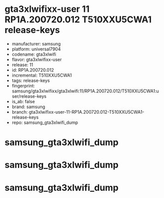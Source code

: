 # gta3xlwifixx-user 11 RP1A.200720.012 T510XXU5CWA1 release-keys
- manufacturer: samsung
- platform: universal7904
- codename: gta3xlwifi
- flavor: gta3xlwifixx-user
- release: 11
- id: RP1A.200720.012
- incremental: T510XXU5CWA1
- tags: release-keys
- fingerprint: samsung/gta3xlwifixx/gta3xlwifi:11/RP1A.200720.012/T510XXU5CWA1:user/release-keys
- is_ab: false
- brand: samsung
- branch: gta3xlwifixx-user-11-RP1A.200720.012-T510XXU5CWA1-release-keys
- repo: samsung_gta3xlwifi_dump
# samsung_gta3xlwifi_dump
# samsung_gta3xlwifi_dump
# samsung_gta3xlwifi_dump
